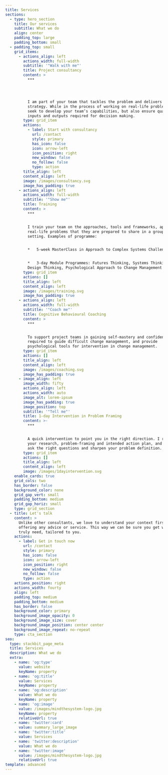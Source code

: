 ```yaml
---
title: Services
sections:
  - type: hero_section
    title: Our services
    subtitle: What we do
    align: center
    padding_top: large
    padding_bottom: small
  - padding_top: small
    grid_items:
      - actions_align: left
        actions_width: full-width
        subtitle: '"Walk with me"'
        title: Project consultancy
        content: >
          ***




          I am part of your team that tackles the problem and delivers the
          strategy. While in the process of working on real-life problems, I
          seek to develop your team’s capabilities, but also ensure quality of
          inputs and outputs required for decision making.
        type: grid_item
        actions:
          - label: Start with consultancy
            url: /contact
            style: primary
            has_icon: false
            icon: arrow-left
            icon_position: right
            new_window: false
            no_follow: false
            type: action
        title_align: left
        content_align: left
        image: /images/consultancy.svg
        image_has_padding: true
      - actions_align: left
        actions_width: full-width
        subtitle: '"Show me"'
        title: Training
        content: >
          ***


          I train your team on the approaches, tools and frameworks, applied to
          real-life problems that they are prepared to share in a group training
          setting. Examples of programme:


          *   5-week MasterClass in Approach to Complex Systems Challenges


          *   3-day Module Programmes: Futures Thinking, Systems Thinking,
          Design Thinking, Psychological Approach to Change Management
        type: grid_item
        actions: []
        title_align: left
        content_align: left
        image: /images/training.svg
        image_has_padding: true
      - actions_align: left
        actions_width: full-width
        subtitle: '"Coach me"'
        title: Cognitive Behavioural Coaching
        content: >
          ***


          To support project teams in gaining self-mastery and confidence
          required to guide difficult change management, and provide
          psychological tools for intervention in change management.
        type: grid_item
        actions: []
        title_align: left
        content_align: left
        image: /images/coaching.svg
        image_has_padding: true
      - image_align: left
        image_width: fifty
        actions_align: left
        actions_width: auto
        image_alt: lorem-ipsum
        image_has_padding: true
        image_position: top
        subtitle: '"Tell me"'
        title: 1-day Intervention in Problem Framing
        content: >-
          ***


          A quick intervention to point you in the right direction. I review
          your research, problem-framing and intended action plan, and help you
          ask the right questions and sharpen your problem definition.
        type: grid_item
        actions: []
        title_align: left
        content_align: left
        image: /images/1dayintervention.svg
    enable_cards: true
    grid_cols: two
    has_border: false
    background_color: none
    grid_gap_vert: small
    padding_bottom: medium
    grid_gap_horiz: small
    type: grid_section
  - title: Let's talk
    content: >
      Unlike other consultants, we love to understand your context first before
      offering any advice or service. This way we can be sure you get what you
      truly need, tailored to you.
    actions:
      - label: Get in touch now
        url: /contact
        style: primary
        has_icon: false
        icon: arrow-left
        icon_position: right
        new_window: false
        no_follow: false
        type: action
    actions_position: right
    actions_width: fourty
    align: left
    padding_top: medium
    padding_bottom: medium
    has_border: false
    background_color: primary
    background_image_opacity: 0
    background_image_size: cover
    background_image_position: center center
    background_image_repeat: no-repeat
    type: cta_section
seo:
  type: stackbit_page_meta
  title: Services
  description: What we do
  extra:
    - name: 'og:type'
      value: website
      keyName: property
    - name: 'og:title'
      value: Services
      keyName: property
    - name: 'og:description'
      value: What we do
      keyName: property
    - name: 'og:image'
      value: /images/mindthesystem-logo.jpg
      keyName: property
      relativeUrl: true
    - name: 'twitter:card'
      value: summary_large_image
    - name: 'twitter:title'
      value: Services
    - name: 'twitter:description'
      value: What we do
    - name: 'twitter:image'
      value: /images/mindthesystem-logo.jpg
      relativeUrl: true
template: advanced
---
```

